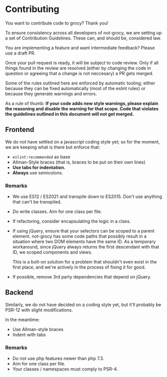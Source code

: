 # Contributing

You want to contribute code to grocy? Thank you!

To ensure consistency across all developers of not-grocy, we are setting up
a set of Contribution Guidelines. These can, and should be, considered law.

You are implementing a feature and want intermediate feedback? Please use
a draft PR.

Once your pull request is ready, it will be subject to code review. Only
if all things found in the review are resolved (either by changing the
code in question or agreeing that a change is not neccesary) a PR gets
merged.

Some of the rules outlined here are enforced by automatic tooling; either
because they can be fixed automatically (most of the eslint rules) or
because they generate warnings and errors.

As a rule of thumb: **If your code adds new style warnings, please
explain the reasoning and disable the warning for that scope. Code
that violates the guidelines outlined in this document will not get
merged.**

## Frontend

We do not have settled on a javascript coding style yet; so for the moment,
we are keeping what is there but enforce that:

- `eslint:recommended` as base
- Allman-Style braces (that is, braces to be put on their own lines)
- **Use tabs for indentation.**
- **Always** use semicolons.

### Remarks
- We use ES12 / ES2021 and transpile down to ES2015. Don't use anything that
  can't be transpiled.
- *Do* write classes. Aim for one class per file.
- If refactoring, consider encapsulating the logic in a class.
- If using jQuery, ensure that your selectors can be scoped to a parent element.
  not-grocy has some code paths that possibly result in a situation where two
  DOM elements have the same ID. As a temporary workaround, since jQuery always
  returns the first descendant with that ID, we scoped components and views.

  This is a bolt-on solution for a problem that shouldn't even exist in the
  first place, and we're actively in the process of fixing it for good.
- If possible, remove 3rd party dependencies that depend on jQuery.

## Backend

Similarly, we do not have decided on a coding style yet, but it'll
probably be PSR-12 with slight modifications.

In the meantime:

- Use Allman-style braces
- Indent with tabs

### Remarks
- Do not use php features newer than php 7.3.
- Aim for one class per file.
- Your classes / namespaces must comply to PSR-4.